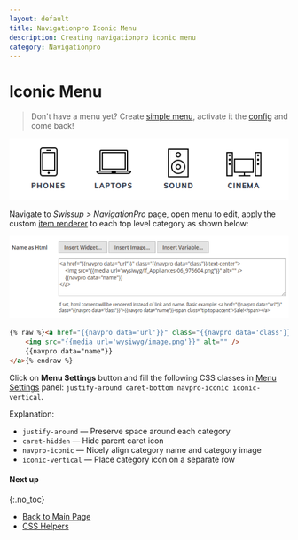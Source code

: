 ```yaml
---
layout: default
title: Navigationpro Iconic Menu
description: Creating navigationpro iconic menu
category: Navigationpro
---
```


# Iconic Menu

> Don't have a menu yet? Create [simple menu][simple-menu], activate it the
> [config][config] and come back!

![Iconic Menu](/images/m2/navigationpro/use-cases/iconic-menu.png)

Navigate to _Swissup > NavigationPro_ page, open menu to edit, apply the custom
[item renderer][item-renderer] to each top level category as shown below:

![Iconic Menu Backend](/images/m2/navigationpro/use-cases/iconic-menu-backend.png)

```html
{% raw %}<a href="{{navpro data='url'}}" class="{{navpro data='class'}} text-center">
    <img src="{{media url='wysiwyg/image.png'}}" alt="" />
    {{navpro data="name"}}
</a>{% endraw %}
```

Click on **Menu Settings** button and fill the following CSS classes
in [Menu Settings][menu-settings] panel:
`justify-around caret-bottom navpro-iconic iconic-vertical`.

Explanation:

 - `justify-around` — Preserve space around each category
 - `caret-hidden` — Hide parent caret icon
 - `navpro-iconic` — Nicely align category name and category image
 - `iconic-vertical` — Place category icon on a separate row

#### Next up
{:.no_toc}

 -  [Back to Main Page](/m2/extensions/navigationpro/)
 -  [CSS Helpers][css-helpers]

[item-renderer]: /m2/extensions/navigationpro/ui/menu-item-name-as-html/ "Item Name Renderer"
[menu-settings]: /m2/extensions/navigationpro/backend/menu-settings/ "Menu Settings Panel"
[css-helpers]: /m2/extensions/navigationpro/customization/css-helpers/ "CSS Helpers"
[simple-menu]: /m2/extensions/navigationpro/use-cases/simple-menu/ "Simple Menu"
[config]: /m2/extensions/navigationpro/configuration/ "Configuration"

